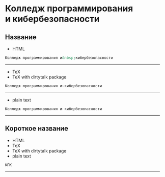 



# Колледж программирования и&nbsp;кибербезопасности

## Название

- HTML


```html
Колледж программирования и&nbsp;кибербезопасности
```

---
- TeX
- TeX with dirtytalk package


```tex
Колледж программирования и~кибербезопасности
```

---
- plain text


```text
Колледж программирования и кибербезопасности
```

---
## Короткое название

- HTML
- TeX
- TeX with dirtytalk package
- plain text


```html
КПК
```

---